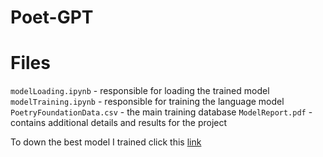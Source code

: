 # Poet-GPT

# Files

`modelLoading.ipynb` - responsible for loading the trained model
`modelTraining.ipynb` - responsible for training the language model
`PoetryFoundationData.csv` - the main training database
`ModelReport.pdf`  - contains additional details and results for the project


To down the best model I trained click this [link](https://huggingface.co/Zhoucai/poet-gpt2/tree/main)